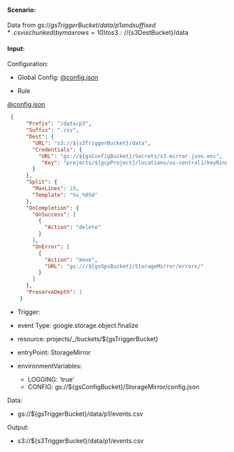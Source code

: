 #### Scenario:

Data from gs://${gsTriggerBucket}/data/p1 and suffixed *.csv is chunked (by max rows=10) to s3://${s3DestBucket}/data

#### Input:

Configuration:

* Global Config: [@config,json](../../../config/gs.json)

* Rule

[@config,json](../../../config/gs.json)
```json
 {
      "Prefix": "/data/p3",
      "Suffix": ".csv",
      "Dest": {
        "URL": "s3://${s3TriggerBucket}/data",
        "Credentials": {
          "URL": "gs://${gsConfigBucket}/Secrets/s3-mirror.json.enc",
           "Key": "projects/${gcpProject}/locations/us-central1/keyRings/${gsPrefix}_ring/cryptoKeys/${gsPrefix}_key"
        }
      },
      "Split": {
        "MaxLines": 10,
        "Template": "%s_%05d"
      },
      "OnCompletion": {
        "OnSuccess": [
          {
            "Action": "delete"
          }
        ],
        "OnError": [
          {
            "Action": "move",
            "URL": "gs:///${gsOpsBucket}/StorageMirror/errors/"
          }
        ]
      },
      "PreserveDepth": 1
    }
```
 

* Trigger:

* event Type: google.storage.object.finalize
* resource: projects/_/buckets/${gsTriggerBucket}
* entryPoint: StorageMirror
* environmentVariables:
  - LOGGING: 'true'
  - CONFIG: gs://${gsConfigBucket}/StorageMirror/config.json
 


Data:
- gs://${gsTriggerBucket}/data/p1/events.csv


Output:
- s3://${s3TriggerBucket}/data/p1/events.csv